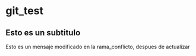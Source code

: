 # git_test
## Esto es un subtitulo

Esto es un mensaje modificado en la rama_conflicto, 
despues de actualizar
